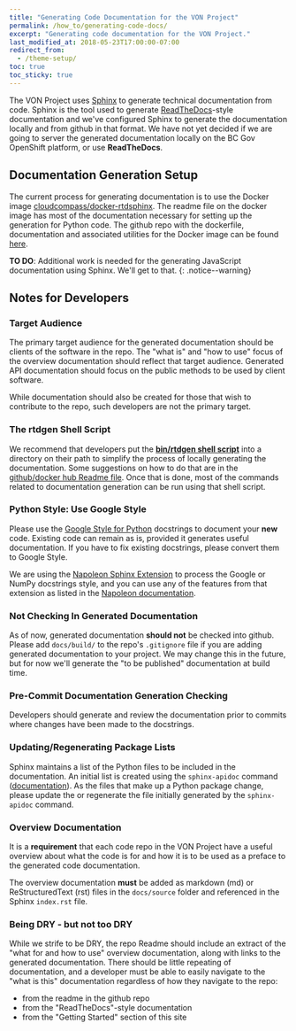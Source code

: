 ```yaml
---
title: "Generating Code Documentation for the VON Project"
permalink: /how_to/generating-code-docs/
excerpt: "Generating code documentation for the VON Project."
last_modified_at: 2018-05-23T17:00:00-07:00
redirect_from:
  - /theme-setup/
toc: true
toc_sticky: true
---
```


The VON Project uses [Sphinx](https://http://www.sphinx-doc.org) to generate technical documentation from code. Sphinx is the tool used to generate [ReadTheDocs](https://readthedocs.org/)-style documentation and we've configured Sphinx to generate the documentation locally and from github in that format. We have not yet decided if we are going to server the generated documentation locally on the BC Gov OpenShift platform, or use **ReadTheDocs**.

## Documentation Generation Setup

The current process for generating documentation is to use the Docker image [cloudcompass/docker-rtdsphinx](https://hub.docker.com/r/cloudcompass/docker-rtdsphinx/). The readme file on the docker image has most of the documentation necessary for setting up the generation for Python code. The github repo with the dockerfile, documentation and associated utilities for the Docker image can be found [here](https://github.com/cloudcompass/docker-rtdsphinx).

**TO DO**: Additional work is needed for the generating JavaScript documentation using Sphinx. We'll get to that.
{: .notice--warning}

## Notes for Developers

### Target Audience

The primary target audience for the generated documentation should be clients of the software in the repo. The "what is" and "how to use" focus of the overview documentation should reflect that target audience. Generated API documentation should focus on the public methods to be used by client software.

While documentation should also be created for those that wish to contribute to the repo, such developers are not the primary target.

### The rtdgen Shell Script

We recommend that developers put the **[bin/rtdgen shell script](https://github.com/cloudcompass/docker-rtdsphinx/blob/master/bin/rtdgen)** into a directory on their path to simplify the process of locally generating the documentation. Some suggestions on how to do that are in the [github/docker hub Readme file](https://github.com/cloudcompass/docker-rtdsphinx/blob/master/README.md#how-to-use-image-rtdgen-bash-script). Once that is done, most of the commands related to documentation generation can be run using that shell script.

### Python Style: Use Google Style

Please use the [Google Style for Python](http://google.github.io/styleguide/pyguide.html?showone=Comments#Comments) docstrings to document your **new** code. Existing code can remain as is, provided it generates useful documentation. If you have to fix existing docstrings, please convert them to Google Style.

We are using the [Napoleon Sphinx Extension](https://sphinxcontrib-napoleon.readthedocs.io/en/latest/) to process the Google or NumPy docstrings style, and you can use any of the features from that extension as listed in the [Napoleon documentation](https://sphinxcontrib-napoleon.readthedocs.io/en/latest/#docstring-sections).

### Not Checking In Generated Documentation

As of now, generated documentation **should not** be checked into github. Please add ```docs/build/``` to the repo's ```.gitignore``` file if you are adding generated documentation to your project. We may change this in the future, but for now we'll generate the "to be published" documentation at build time.

### Pre-Commit Documentation Generation Checking

Developers should generate and review the documentation prior to commits where changes have been made to the docstrings.

### Updating/Regenerating Package Lists

Sphinx maintains a list of the Python files to be included in the documentation. An initial list is created using the ```sphinx-apidoc``` command ([documentation](http://www.sphinx-doc.org/en/master/man/sphinx-apidoc.html)). As the files that make up a Python package change, please update the or regenerate the file initially generated by the ```sphinx-apidoc``` command.

### Overview Documentation

It is a **requirement** that each code repo in the VON Project have a useful overview about what the code is for and how it is to be used as a preface to the generated code documentation.

The overview documentation **must** be added as markdown (md) or ReStructuredText (rst) files in the ```docs/source``` folder and referenced in the Sphinx ```index.rst``` file.  

### Being DRY - but not too DRY

While we strife to be DRY, the repo Readme should include an extract of the "what for and how to use" overview documentation, along with links to the generated documentation.  There should be little repeating of documentation, and a developer must be able to easily navigate to the "what is this" documentation regardless of how they navigate to the repo:

* from the readme in the github repo
* from the "ReadTheDocs"-style documentation
* from the "Getting Started" section of this site